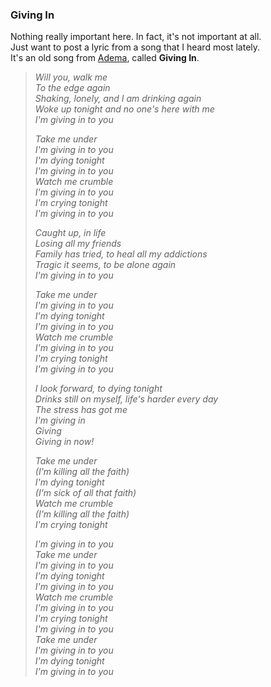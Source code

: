 ### Giving In

Nothing really important here. In fact, it's not important at all.  
Just want to post a lyric from a song that I heard most lately.  
It's an old song from [Adema](http://www.ademaonline.com/), called **Giving In**.


>*Will you, walk me  
>To the edge again  
>Shaking, lonely, and I am drinking again  
>Woke up tonight and no one's here with me  
>I'm giving in to you*
>
>*Take me under  
>I'm giving in to you  
>I'm dying tonight  
>I'm giving in to you  
>Watch me crumble  
>I'm giving in to you  
>I'm crying tonight  
>I'm giving in to you*
>
>*Caught up, in life  
>Losing all my friends  
>Family has tried, to heal all my addictions  
>Tragic it seems, to be alone again  
>I'm giving in to you*
>
>*Take me under  
>I'm giving in to you  
>I'm dying tonight  
>I'm giving in to you  
>Watch me crumble  
>I'm giving in to you  
>I'm crying tonight  
>I'm giving in to you*
>
>*I look forward, to dying tonight  
>Drinks still on myself, life's harder every day  
>The stress has got me  
>I'm giving in  
>Giving  
>Giving in now!*
>
>*Take me under  
>(I'm killing all the faith)  
>I'm dying tonight  
>(I'm sick of all that faith)  
>Watch me crumble  
>(I'm killing all the faith)  
>I'm crying tonight*
>
>*I'm giving in to you  
>Take me under  
>I'm giving in to you  
>I'm dying tonight  
>I'm giving in to you  
>Watch me crumble  
>I'm giving in to you  
>I'm crying tonight  
>I'm giving in to you  
>Take me under  
>I'm giving in to you  
>I'm dying tonight  
>I'm giving in to you*

<!-- METADATA: {"time": "2005-07-18 20:37:20", "title": "Giving In"} -->
